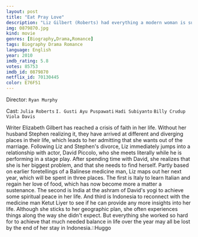 ```yaml
---
layout: post
title: "Eat Pray Love"
description: "Liz Gilbert (Roberts) had everything a modern woman is supposed to dream of having - a husband, a house, a successful career - yet like so many others, she found herself lost, confused, and searching for what she really wanted in life. Newly divorced and at a crossroads, Gilbert steps out of her comfort zone, risking everything to change her life, embarking on a journey around the world that becomes a quest for self-discovery. In her travels, she discovers the true pleasure of nourishment by eating in Italy; the power of prayer in Ind.."
img: 0879870.jpg
kind: movie
genres: [Biography,Drama,Romance]
tags: Biography Drama Romance 
language: English
year: 2010
imdb_rating: 5.8
votes: 85753
imdb_id: 0879870
netflix_id: 70130445
color: E76F51
---
```

Director: `Ryan Murphy`  

Cast: `Julia Roberts` `I. Gusti Ayu Puspawati` `Hadi Subiyanto` `Billy Crudup` `Viola Davis` 

Writer Elizabeth Gilbert has reached a crisis of faith in her life. Without her husband Stephen realizing it, they have arrived at different and diverging places in their life, which leads to her admitting that she wants out of the marriage. Following Liz and Stephen's divorce, Liz immediately jumps into a relationship with actor, David Piccolo, who she meets literally while he is performing in a stage play. After spending time with David, she realizes that she is her biggest problem, and that she needs to find herself. Partly based on earlier foretellings of a Balinese medicine man, Liz maps out her next year, which will be spent in three places. The first is Italy to learn Italian and regain her love of food, which has now become more a matter a sustenance. The second is India at the ashram of David's yogi to achieve some spiritual peace in her life. And third is Indonesia to reconnect with the medicine man Ketut Liyer to see if he can provide any more insights into her life. Although she sticks to her geographic plan, she often experiences things along the way she didn't expect. But everything she worked so hard for to achieve that much needed balance in life over the year may all be lost by the end of her stay in Indonesia.::Huggo